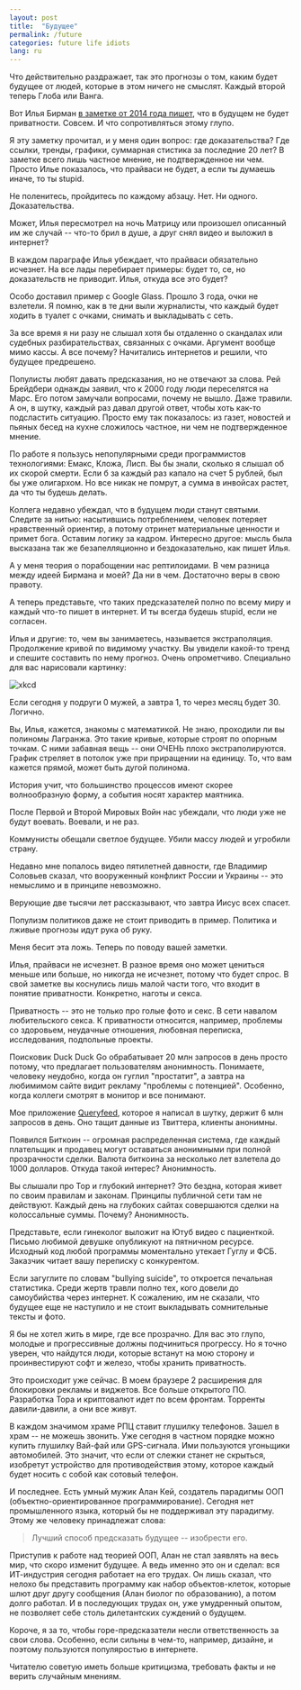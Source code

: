 ```yaml
---
layout: post
title:  "Будущее"
permalink: /future
categories: future life idiots
lang: ru
---
```


[url-birman]: http://ilyabirman.net/meanwhile/all/no-privacy-in-the-future/

Что действительно раздражает, так это прогнозы о том, каким будет будущее от
людей, которые в этом ничего не смыслят. Каждый второй теперь Глоба или Ванга.

Вот Илья Бирман [в заметке от 2014 года пишет][url-birman], что в будущем не
будет приватности. Совсем. И что сопротивляться этому глупо.

Я эту заметку прочитал, и у меня один вопрос: где доказательства? Где ссылки,
тренды, графики, суммарная стистика за последние 20 лет? В заметке всего лишь
частное мнение, не подтвержденное ни чем. Просто Илье показалось, что прайваси
не будет, а если ты думаешь иначе, то ты stupid.

Не поленитесь, пройдитесь по каждому абзацу. Нет. Ни одного. Доказательства.

Может, Илья пересмотрел на ночь Матрицу или произошел описанный им же случай --
что-то брил в душе, а друг снял видео и выложил в интернет?

В каждом параграфе Илья убеждает, что прайваси обязательно исчезнет. На все лады
перебирает примеры: будет то, се, но доказательств не приводит. Илья, откуда все
это будет?

Особо доставил пример с Google Glass. Прошло 3 года, очки не взлетели. Я помню,
как в те дни выли журналисты, что каждый будет ходить в туалет с очками, снимать
и выкладывать с сеть.

За все время я ни разу не слышал хотя бы отдаленно о скандалах или судебных
разбирательствах, связанных с очками. Аргумент вообще мимо кассы. А все почему?
Начитались интернетов и решили, что будущее предрешено.

Популисты любят давать предсказания, но не отвечают за слова. Рей Брейдбери
однажды заявил, что к 2000 году люди переселятся на Марс. Его потом замучали
вопросами, почему не вышло. Даже травили. А он, в шутку, каждый раз давал другой
ответ, чтобы хоть как-то подсластить ситуацию. Просто ему так показалось: из
газет, новостей и пьяных бесед на кухне сложилось частное, ни чем не
подтвержденное мнение.

По работе я пользусь непопулярными среди программистов технологиями: Емакс,
Кложа, Лисп. Вы бы знали, сколько я слышал об их скорой смерти. Если б за каждый
раз капало на счет 5 рублей, был бы уже олигархом. Но все никак не помрут, а
сумма в инвойсах растет, да что ты будешь делать.

Коллега недавно убеждал, что в будущем люди станут святыми. Следите за нитью:
насытившись потреблением, человек потеряет нравственный ориентир, а потому
отринет материальные ценности и примет бога. Оставим логику за кадром. Интересно
другое: мысль была высказана так же безапелляционно и бездоказательно, как пишет
Илья.

А у меня теория о порабощении нас рептилоидами. В чем разница между идеей
Бирмана и моей? Да ни в чем. Достаточно веры в свою правоту.

А теперь представьте, что таких предсказателей полно по всему миру и каждый
что-то пишет в интернет. И ты всегда будешь stupid, если не согласен.

Илья и другие: то, чем вы занимаетесь, называется экстраполяция. Продолжение
кривой по видимому участку. Вы увидели какой-то тренд и спешите составить по
нему прогноз. Очень опрометчиво. Специально для вас нарисовали картинку:

![xkcd](https://imgs.xkcd.com/comics/extrapolating.png)

Если сегодня у подруги 0 мужей, а завтра 1, то через месяц будет 30. Логично.

Вы, Илья, кажется, знакомы с математикой. Не знаю, проходили ли вы полиномы
Лагранжа. Это такие кривые, которые строят по опорным точкам. С ними забавная
вещь -- они ОЧЕНЬ плохо экстраполируются. График стреляет в потолок уже при
приращении на единицу. То, что вам кажется прямой, может быть дугой полинома.

История учит, что большинство процессов имеют скорее волнообразную форму, а
события носят характер маятника.

После Первой и Второй Мировых Войн нас убеждали, что люди уже не будут
воевать. Воевали, и не раз.

Коммунисты обещали светлое будущее. Убили массу людей и угробили страну.

Недавно мне попалось видео пятилетней давности, где Владимир Соловьев сказал,
что вооруженный конфликт России и Украины -- это немыслимо и в принципе
невозможно.

Верующие две тысячи лет рассказывают, что завтра Иисус всех спасет.

Популизм политиков даже не стоит приводить в пример. Политика и лживые прогнозы
идут рука об руку.

Меня бесит эта ложь. Теперь по поводу вашей заметки.

Илья, прайваси не исчезнет. В разное время оно может цениться меньше или больше,
но никогда не исчезнет, потому что будет спрос. В свой заметке вы коснулись лишь
малой части того, что входит в понятие приватности. Конкретно, наготы и секса.

Приватность -- это не только про голые фото и секс. В сети навалом любительского
секса. К приватности относится, например, проблемы со здоровьем, неудачные
отношения, любовная переписка, исследования, подпольные проекты.

Поисковик Duck Duck Go обрабатывает 20 млн запросов в день просто потому, что
предлагает пользователям анонимность. Понимаете, человеку неудобно, когда он
гуглил "простатит", а завтра на любимимом сайте видит рекламу "проблемы с
потенцией". Особенно, когда коллеги смотрят в монитор и все понимают.

Мое приложение [Queryfeed](https://queryfeed.net/), которое я написал в шутку,
держит 6 млн запросов в день. Оно тащит данные из Твиттера, клиенты анонимны.

Появился Биткоин -- огромная распределенная система, где каждый плательщик и
продавец могут оставаться анонимными при полной прозрачности сделки. Валюта
биткоина за несколько лет взлетела до 1000 долларов. Откуда такой интерес?
Анонимность.

Вы слышали про Тор и глубокий интернет? Это бездна, которая живет по своим
правилам и законам. Принципы публичной сети там не действуют. Каждый день на
глубоких сайтах совершаются сделки на колоссальные суммы. Почему? Анонимность.

Представьте, если гинеколог выложит на Ютуб видео с пациенткой. Письмо любимой
девушке опубликуют на пятничном ресурсе. Исходный код любой программы
моментально утекает Гуглу и ФСБ. Заказчик читает вашу переписку с конкурентом.

Если загуглите по словам "bullying suicide", то откроется печальная
статистика. Среди жертв травли полно тех, кого довели до самоубийства через
интернет. К сожалению, им не сказали, что будущее еще не наступило и не стоит
выкладывать сомнительные тексты и фото.

Я бы не хотел жить в мире, где все прозрачно. Для вас это глупо, молодые и
прогрессивные должны подчиниться прогрессу. Но я точно уверен, что найдутся
люди, которые встанут на мою сторону и проинвестируют софт и железо, чтобы
хранить приватность.

Это происходит уже сейчас. В моем браузере 2 расширения для блокировки рекламы и
виджетов. Все больше открытого ПО. Разработка Тора и криптовалют идет по всем
фронтам. Торренты давили-давили, а они все живут.

В каждом значимом храме РПЦ ставит глушилку телефонов. Зашел в храм -- не можешь
звонить. Уже сегодня в частном порядке можно купить глушилку Вай-фай или
GPS-сигнала. Ими пользуются угоньщики автомобилей. Это значит, что если от
слежки станет не скрыться, изобретут устройство для противодействия этому,
которое каждый будет носить с собой как сотовый телефон.

И последнее. Есть умный мужик Алан Кей, создатель парадигмы ООП
(объектно-ориентированное программирование). Сегодня нет промышленного языка,
который бы не поддерживал эту парадигму. Этому же человеку принадлежат слова:

> Лучший способ предсказать будущее -- изобрести его.

Приступив к работе над теорией ООП, Алан не стал заявлять на весь мир, что скоро
изменит будущее. А ведь именно это он и сделал: вся ИТ-индустрия сегодня
работает на его трудах. Он лишь сказал, что нелохо бы представить программу как
набор объектов-клеток, которые шлют друг другу сообщения (Алан биолог по
образованию), а потом долго работал. И в последующих трудах он, уже умудренный
опытом, не позволяет себе столь дилетантских суждений о будущем.

Короче, я за то, чтобы горе-предсказатели несли ответственность за свои
слова. Особенно, если сильны в чем-то, например, дизайне, и поэтому пользуются
популяростью в интернете.

Читателю советую иметь больше критицизма, требовать факты и не верить случайным
мнениям.
